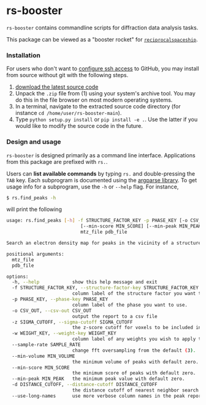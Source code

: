 # rs-booster
`rs-booster` contains commandline scripts for diffraction data analysis tasks.

This package can be viewed as a "booster rocket" for [`reciprocalspaceship`](https://github.com/Hekstra-Lab/reciprocalspaceship).


### Installation

For users who don't want to [configure ssh access](https://docs.github.com/en/authentication/connecting-to-github-with-ssh/adding-a-new-ssh-key-to-your-github-account) to GitHub, 
you may install from source without git with the following steps. 

 1) [download the latest source code](https://github.com/Hekstra-Lab/rs-booster/archive/refs/heads/main.zip)
 2) Unpack the `.zip` file from (1) using your system's archive tool. You may do this in the file browser on most modern operating systems. 
 3) In a terminal, navigate to the extracted source code directory (for instance `cd /home/user/rs-booster-main`).
 4) Type `python setup.py install` or `pip install -e .`. Use the latter if you would like to modify the source code in the future. 

### Design and usage

`rs-booster` is designed primarily as a command line interface. 
Applications from this package are prefixed with `rs.`.

Users can **list available commands** by typing `rs.` and double-pressing the `TAB` key. 
Each subprogram is documented using the [argparse library](https://docs.python.org/3/library/argparse.html).
To get usage info for a subprogram, use the `-h` or `--help` flag. 
For instance,

```bash
$ rs.find_peaks -h
```

will print the following

```bash
usage: rs.find_peaks [-h] -f STRUCTURE_FACTOR_KEY -p PHASE_KEY [-o CSV_OUT] [-z SIGMA_CUTOFF] [-w WEIGHT_KEY] [--sample-rate SAMPLE_RATE] [--min-volume MIN_VOLUME]
                           [--min-score MIN_SCORE] [--min-peak MIN_PEAK] [-d DISTANCE_CUTOFF] [--use-long-names]
                           mtz_file pdb_file

Search an electron density map for peaks in the vicinity of a structure.

positional arguments:
  mtz_file
  pdb_file

options:
  -h, --help            show this help message and exit
  -f STRUCTURE_FACTOR_KEY, --structure-factor-key STRUCTURE_FACTOR_KEY
                        column label of the structure factor you want to use.
  -p PHASE_KEY, --phase-key PHASE_KEY
                        column label of the phase you want to use.
  -o CSV_OUT, --csv-out CSV_OUT
                        output the report to a csv file
  -z SIGMA_CUTOFF, --sigma-cutoff SIGMA_CUTOFF
                        the z-score cutoff for voxels to be included in the peak search. the default is 1.5
  -w WEIGHT_KEY, --weight-key WEIGHT_KEY
                        column label of any weights you wish to apply to the map.
  --sample-rate SAMPLE_RATE
                        change fft oversampling from the default (3).
  --min-volume MIN_VOLUME
                        the minimum volume of peaks with default zero.
  --min-score MIN_SCORE
                        the minimum score of peaks with default zero.
  --min-peak MIN_PEAK   the minimum peak value with default zero.
  -d DISTANCE_CUTOFF, --distance-cutoff DISTANCE_CUTOFF
                        the distance cutoff of nearest neighbor search with default of 4 angstroms.
  --use-long-names      use more verbose column names in the peak report.

```

